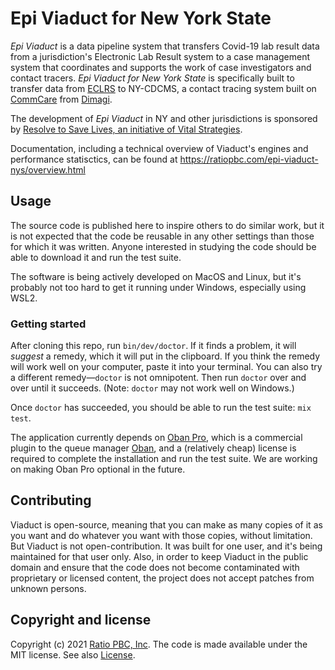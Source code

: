 # Epi Viaduct for New York State

_Epi Viaduct_ is a data pipeline system that transfers Covid-19 lab result data from a jurisdiction's Electronic
Lab Result system to a case management system that coordinates and supports the work of case investigators and
contact tracers.  _Epi Viaduct for New York State_ is specifically built to transfer data from
[ECLRS](https://www.health.ny.gov/professionals/reportable_diseases/eclrs/) to NY-CDCMS, a contact tracing system
built on [CommCare](https://dimagi.com/commcare/) from [Dimagi](https://dimagi.com/).

The development of _Epi Viaduct_ in NY and other jurisdictions is sponsored by [Resolve to Save Lives, an
initiative of Vital Strategies](https://resolvetosavelives.org/).

Documentation, including a technical overview of Viaduct's engines and performance statisctics, can be found at https://ratiopbc.com/epi-viaduct-nys/overview.html

## Usage

The source code is published here to inspire others to do similar work, but it is not expected that the code be
reusable in any other settings than those for which it was written.  Anyone interested in studying the code should
be able to download it and run the test suite.

The software is being actively developed on MacOS and Linux, but it's probably not too hard to get it running under
Windows, especially using WSL2.

### Getting started

After cloning this repo, run `bin/dev/doctor`.  If it finds a problem, it will *suggest* a remedy, which it will
put in the clipboard.  If you think the remedy will work well on your computer, paste it into your terminal.  You
can also try a different remedy—`doctor` is not omnipotent.  Then run `doctor` over and over until it succeeds.
(Note: `doctor` may not work well on Windows.)

Once `doctor` has succeeded, you should be able to run the test suite: `mix test`.

The application currently depends on [Oban Pro](https://getoban.pro/), which is a commercial plugin to the queue
manager [Oban](https://hexdocs.pm/oban), and a (relatively cheap) license is required to complete the installation
and run the test suite.  We are working on making Oban Pro optional in the future.

## Contributing

Viaduct is open-source, meaning that you can make as many copies of it as you want and do whatever you want with
those copies, without limitation. But Viaduct is not open-contribution. It was built for one user, and it's being
maintained for that user only.  Also, in order to keep Viaduct in the public domain and ensure that the code does
not become contaminated with proprietary or licensed content, the project does not accept patches from unknown
persons.

## Copyright and license


Copyright (c) 2021 [Ratio PBC, Inc](https://ratiopbc.com).
The code is made available under the MIT license.  See
also [License](LICENSE.md).
